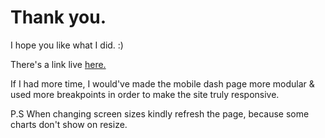 # Thank you.

I hope you like what I did. :)

There's a link live [here.](https://Metwesh.github.io/sideup-ui-challenge)

If I had more time, I would've made the mobile dash page more modular & used more breakpoints in order to make the site truly responsive.

P.S When changing screen sizes kindly refresh the page, because some charts don't show on resize.
